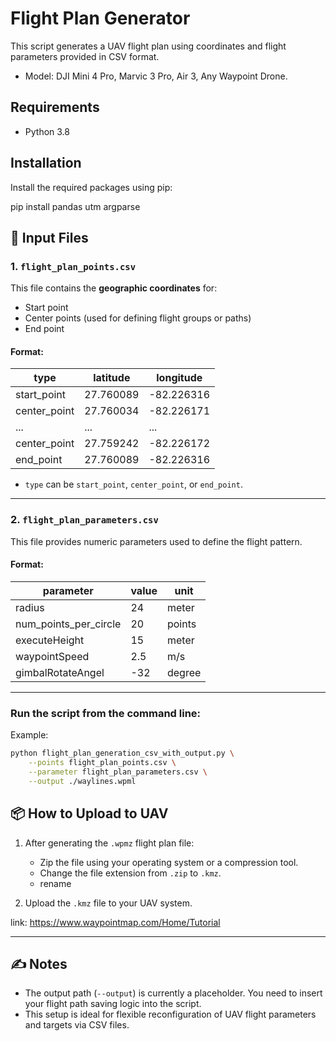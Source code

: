 
# Flight Plan Generator

This script generates a UAV flight plan using coordinates and flight parameters provided in CSV format.
- Model: DJI Mini 4 Pro, Marvic 3 Pro, Air 3, Any Waypoint Drone. 

## Requirements

- Python 3.8

## Installation

Install the required packages using pip:


pip install pandas utm argparse


## 📄 Input Files

### 1. `flight_plan_points.csv`

This file contains the **geographic coordinates** for:
- Start point
- Center points (used for defining flight groups or paths)
- End point

#### Format:
| type         | latitude   | longitude    |
|--------------|------------|--------------|
| start_point  | 27.760089  | -82.226316   |
| center_point | 27.760034  | -82.226171   |
| ...          | ...        | ...          |
| center_point | 27.759242  | -82.226172   |
| end_point    | 27.760089  | -82.226316   |

- `type` can be `start_point`, `center_point`, or `end_point`.

---

### 2. `flight_plan_parameters.csv`

This file provides numeric parameters used to define the flight pattern.

#### Format:
| parameter           | value |  unit  |
|---------------------|-------|--------|
| radius              | 24    |  meter |
| num_points_per_circle | 20  | points |
| executeHeight       | 15    |  meter |
| waypointSpeed       | 2.5     |  m/s   |
|gimbalRotateAngel    | -32   | degree |
---


### Run the script from the command line:

Example:

```bash
python flight_plan_generation_csv_with_output.py \
    --points flight_plan_points.csv \
    --parameter flight_plan_parameters.csv \
    --output ./waylines.wpml
```
## 📦 How to Upload to UAV

1. After generating the `.wpmz` flight plan file:
   - Zip the file using your operating system or a compression tool.
   - Change the file extension from `.zip` to `.kmz`.
   - rename

2. Upload the `.kmz` file to your UAV system.

link: https://www.waypointmap.com/Home/Tutorial

---

## ✍️ Notes

- The output path (`--output`) is currently a placeholder. You need to insert your flight path saving logic into the script.
- This setup is ideal for flexible reconfiguration of UAV flight parameters and targets via CSV files.


